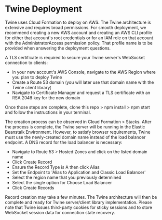 # Twine Deployment

Twine uses Cloud Formation to deploy on AWS. The Twine architecture is extensive and requires broad permissions. For smooth deployment, we recommend creating a new AWS account and creating an AWS CLI profile for either that account's root credentials or for an IAM role on that account with the AdministratorAccess permission policy. That profile name is to be provided when answering the deployment questions.

A TLS certificate is required to secure your Twine server's WebSocket connection to clients:

- In your new account's AWS Console, navigate to the AWS Region where you plan to deploy Twine
- Create a Route 53 domain (you will later use that domain name with the Twine client library)
- Navigate to Certificate Manager and request a TLS certificate with an RSA 2048 key for the new domain

Once those steps are complete, clone this repo > npm install > npm start and follow the instructions in your terminal.

The creation process can be observed in Cloud Formation > Stacks. After the process is complete, the Twine server will be running in the Elastic Beanstalk Environment. However, to satisfy browser requirements, Twine must use the newly-created domain name instead of the load balancer endpoint. A DNS record for the load balancer is necessary:

- Navigate to Route 53 > Hosted Zones and click on the listed domain name
- Click Create Record
- Ensure the Record Type is A then click Alias
- Set the Endpoint to 'Alias to Application and Classic Load Balancer'
- Select the region name that you previously determined
- Select the single option for Choose Load Balancer
- Click Create Records

Record creation may take a few minutes. The Twine architecture will then be complete and ready for Twine server/client library implementation. Please note that Twine issues third-party cookies for sticky sessions and to store WebSocket session data for connection state recovery.
